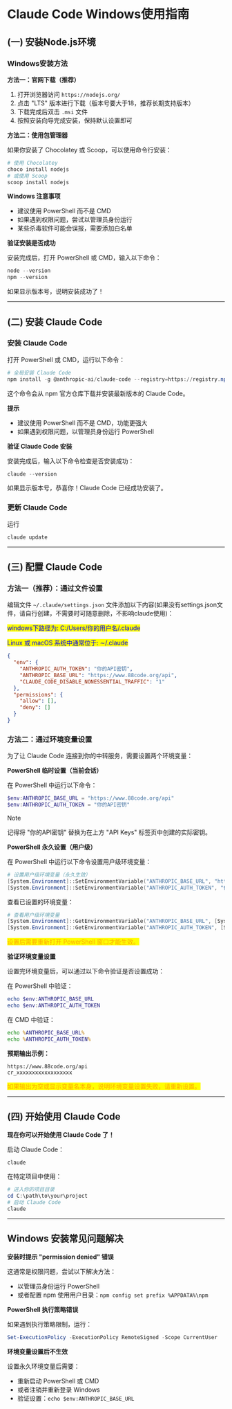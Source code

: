# Claude Code Windows使用指南

## (一) 安装Node.js环境

### Windows安装方法

**方法一：官网下载（推荐）**

1. 打开浏览器访问 `https://nodejs.org/`
2. 点击 "LTS" 版本进行下载（版本号要大于18，推荐长期支持版本）
3. 下载完成后双击 `.msi` 文件
4. 按照安装向导完成安装，保持默认设置即可

**方法二：使用包管理器**

如果你安装了 Chocolatey 或 Scoop，可以使用命令行安装：

```powershell
# 使用 Chocolatey
choco install nodejs
# 或使用 Scoop
scoop install nodejs
```

**Windows 注意事项**

- 建议使用 PowerShell 而不是 CMD
- 如果遇到权限问题，尝试以管理员身份运行
- 某些杀毒软件可能会误报，需要添加白名单

**验证安装是否成功**

安装完成后，打开 PowerShell 或 CMD，输入以下命令：

```powershell
node --version
npm --version
```

如果显示版本号，说明安装成功了！

***

## (二) 安装 Claude Code

### 安装 Claude Code

打开 PowerShell 或 CMD，运行以下命令：

```powershell
# 全局安装 Claude Code
npm install -g @anthropic-ai/claude-code --registry=https://registry.npmmirror.com
```

这个命令会从 npm 官方仓库下载并安装最新版本的 Claude Code。

**提示**

- 建议使用 PowerShell 而不是 CMD，功能更强大
- 如果遇到权限问题，以管理员身份运行 PowerShell

**验证 Claude Code 安装**

安装完成后，输入以下命令检查是否安装成功：

```powershell
claude --version
```

如果显示版本号，恭喜你！Claude Code 已经成功安装了。

### 更新 Claude Code

运行

```bash
claude update
```

***

## (三) 配置 Claude Code

### 方法一（推荐）：通过文件设置

编辑文件 `~/.claude/settings.json` 文件添加以下内容(如果没有settings.json文件，请自行创建，不需要时可随意删除，不影响claude使用)：

<mark style="color:blue;">windows下路径为: C:/Users/你的用户名/.claude</mark>

<mark style="color:blue;">Linux 或 macOS 系统中通常位于: ∼/.claude</mark>

```json
{
  "env": {
    "ANTHROPIC_AUTH_TOKEN": "你的API密钥",
    "ANTHROPIC_BASE_URL": "https://www.88code.org/api",
    "CLAUDE_CODE_DISABLE_NONESSENTIAL_TRAFFIC": "1"
  },
  "permissions": {
    "allow": [],
    "deny": []
  }
}
```

### 方法二：通过环境变量设置

为了让 Claude Code 连接到你的中转服务，需要设置两个环境变量：

**PowerShell 临时设置（当前会话）**

在 PowerShell 中运行以下命令：

```powershell
$env:ANTHROPIC_BASE_URL = "https://www.88code.org/api"
$env:ANTHROPIC_AUTH_TOKEN = "你的API密钥"
```

> [!NOTE]
> 记得将 "你的API密钥" 替换为在上方 "API Keys" 标签页中创建的实际密钥。

**PowerShell 永久设置（用户级）**

在 PowerShell 中运行以下命令设置用户级环境变量：

```powershell
# 设置用户级环境变量（永久生效）
[System.Environment]::SetEnvironmentVariable("ANTHROPIC_BASE_URL", "https://www.88code.org/api", [System.EnvironmentVariableTarget]::User)
[System.Environment]::SetEnvironmentVariable("ANTHROPIC_AUTH_TOKEN", "你的API密钥", [System.EnvironmentVariableTarget]::User)
```

查看已设置的环境变量：

```powershell
# 查看用户级环境变量
[System.Environment]::GetEnvironmentVariable("ANTHROPIC_BASE_URL", [System.EnvironmentVariableTarget]::User)
[System.Environment]::GetEnvironmentVariable("ANTHROPIC_AUTH_TOKEN", [System.EnvironmentVariableTarget]::User)
```

<mark style="color:orange;">设置后需要重新打开 PowerShell 窗口才能生效。</mark>

**验证环境变量设置**

设置完环境变量后，可以通过以下命令验证是否设置成功：

在 PowerShell 中验证：

```powershell
echo $env:ANTHROPIC_BASE_URL
echo $env:ANTHROPIC_AUTH_TOKEN
```

在 CMD 中验证：

```cmd
echo %ANTHROPIC_BASE_URL%
echo %ANTHROPIC_AUTH_TOKEN%
```

**预期输出示例：**

```
https://www.88code.org/api
cr_xxxxxxxxxxxxxxxxxx
```

<mark style="color:orange;">如果输出为空或显示变量名本身，说明环境变量设置失败，请重新设置。</mark>

***

## (四) 开始使用 Claude Code

**现在你可以开始使用 Claude Code 了！**

启动 Claude Code：

```powershell
claude
```

在特定项目中使用：

```powershell
# 进入你的项目目录
cd C:\path\to\your\project
# 启动 Claude Code
claude
```

***

## Windows 安装常见问题解决

**安装时提示 "permission denied" 错误**

这通常是权限问题，尝试以下解决方法：

- 以管理员身份运行 PowerShell
- 或者配置 npm 使用用户目录：`npm config set prefix %APPDATA%\npm`

**PowerShell 执行策略错误**

如果遇到执行策略限制，运行：

```powershell
Set-ExecutionPolicy -ExecutionPolicy RemoteSigned -Scope CurrentUser
```

**环境变量设置后不生效**

设置永久环境变量后需要：

- 重新启动 PowerShell 或 CMD
- 或者注销并重新登录 Windows
- 验证设置：`echo $env:ANTHROPIC_BASE_URL`
